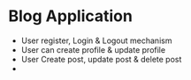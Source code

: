 # Blog Application

* User register, Login & Logout mechanism
* User can create profile & update profile
* User Create post, update post & delete post
* 
